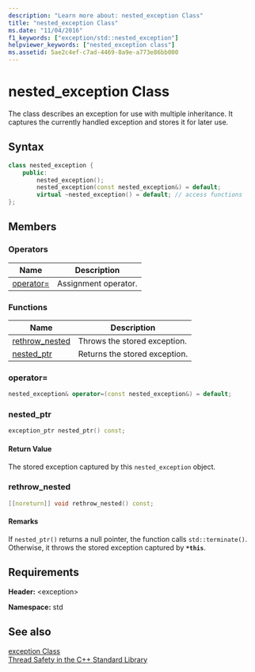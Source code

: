```yaml
---
description: "Learn more about: nested_exception Class"
title: "nested_exception Class"
ms.date: "11/04/2016"
f1_keywords: ["exception/std::nested_exception"]
helpviewer_keywords: ["nested_exception class"]
ms.assetid: 5ae2c4ef-c7ad-4469-8a9e-a773e86bb000
---
```

# nested_exception Class

The class describes an exception for use with multiple inheritance. It captures the currently handled exception and stores it for later use.

## Syntax

```cpp
class nested_exception {
    public:
        nested_exception();
        nested_exception(const nested_exception&) = default;
        virtual ~nested_exception() = default; // access functions
};
```

## Members

### Operators

|Name|Description|
|-|-|
|[operator=](#op_as)|Assignment operator.|

### Functions

|Name|Description|
|-|-|
|[rethrow_nested](#rethrow_nested)|Throws the stored exception.|
|[nested_ptr](#nested_ptr)|Returns the stored exception.|

### <a name="op_as"></a> operator=

```cpp
nested_exception& operator=(const nested_exception&) = default;
```

### <a name="nested_ptr"></a> nested_ptr

```cpp
exception_ptr nested_ptr() const;
```

#### Return Value

The stored exception captured by this `nested_exception` object.

### <a name="rethrow_nested"></a> rethrow_nested

```cpp
[[noreturn]] void rethrow_nested() const;
```

#### Remarks

If `nested_ptr()` returns a null pointer, the function calls `std::terminate()`. Otherwise, it throws the stored exception captured by **`*this`**.

## Requirements

**Header:** \<exception>

**Namespace:** std

## See also

[exception Class](../standard-library/exception-class.md)\
[Thread Safety in the C++ Standard Library](../standard-library/thread-safety-in-the-cpp-standard-library.md)
